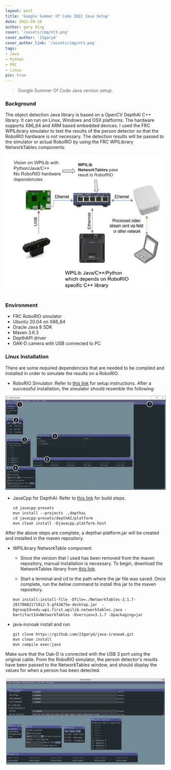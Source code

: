 ```yaml
---
layout: post
title: 'Google Summer Of Code 2022 Java Setup'
date: 2022-09-10
author: gary ding
cover: '/assets/img/nt3.png'
cover_author: '23garyd'
cover_author_link: '/assets/img/nt3.png'
tags: 
- Java 
- Python 
- FRC
- Linux
pin: true
---
```


> Google Summer Of Code Java version setup.

### Background

The object detection Java library is based on a OpenCV DepthAI C++ library. It can run on Linux, Windows and OSX platforms. The hardware supports X86_64 and ARM based embedded devices. I used the FRC WPILibrary simulator to test the results of the person detector so that the RoboRIO hardware is not necessary. The detection results will be passed to the simulator or actual RoboRIO by using the FRC WPILibrary NetworkTables components.


![](/assets/img/frc-robo.png)


### Environment

- FRC RoboRIO simulator
- Ubuntu 20.04 on X86_64 
- Oracle Java 8 SDK
- Maven 3.6.3
- DepthAPI driver
- OAK-D camera with USB connected to PC


### Linux Installation

There are some required dependencies that are needed to be compiled and installed in order to simulate the results on a RoboRIO.


- RoboRIO Simulator: Refer to  [this link](https://docs.wpilib.org/en/stable/docs/software/wpilib-tools/robot-simulation/introduction.html) for setup instructions. After a successful installation, the simulator should resemble the following:



![](/assets/img/frc-sim.png)

- JavaCpp for DepthAI: Refer to  [this link](https://github.com/bytedeco/javacpp-presets) for build steps. 
    ```
    cd javacpp-presets
    mvn install --projects .,depthai
    cd javacpp-presets/depthAI/platform
    mvn clean install -Djavacpp.platform.host
    ```
After the above steps are complete, a depthai-platform.jar will be created and installed in the maven repository.


- WPILibrary NetworkTable component
  - Since the version that I used has been removed from the maven repository, manual installation is necessary.  To begin, download the NetworkTables library from [this link](https://first.wpi.edu/FRC/roborio/maven/development/edu/wpi/first/wpilib/networktables/java/NetworkTables/3.1.7-20170802171912-5-gf43675e/NetworkTables-3.1.7-20170802171912-5-gf43675e-desktop.jar).

   - Start a terminal and cd to the path where the jar file was saved. Once complete, run the below command to install this jar to the maven repository.

    ```
    mvn install:install-file -Dfile=./NetworkTables-3.1.7-20170802171912-5-gf43675e-desktop.jar  -DgroupId=edu.wpi.first.wpilib.networktables.java -DartifactId=NetworkTables -Dversion=3.1.7 -Dpackaging=jar

    ```

- java-ironoak install and run
  
    ```
    git clone https://github.com/23garyd/java-ironoak.git
    mvn clean install
    mvn compile exec:java

    ```
Make sure that the Oak-D is connected with the USB 3 port using the original cable. 
From the RoboRIO simulator, the person detector's results have been passed  to the NetworkTables window, and should display the values for when a person has been detected.

![](/assets/img/nt3.png)